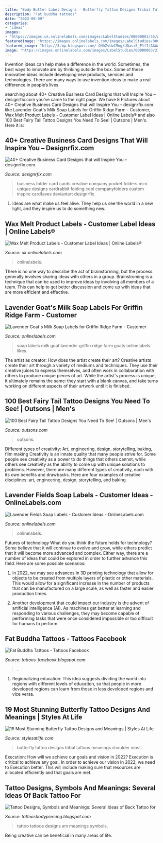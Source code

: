 ```yaml
---
title: "Body Butter Label Designs - Butterfly Tattoo Designs Tribal Tattoos Meanings Shoulder Most"
description: "Fat buddha tattoos"
date: "2023-09-09"
categories:
- "ideas"
images:
- "https://images.uk.onlinelabels.com/images/LabelStudies/00000001/55/A60F64D2-345E-48E7-B437-A941283D2A48_detail.jpeg"
featuredImage: "https://images.onlinelabels.com/images/LabelStudies/00000003/2103/image_detail.jpg"
featured_image: "http://3.bp.blogspot.com/-QHhZvUwCMng/UQasiS_P1fI/AAAAAAAAQYc/rNp6uPEwDeM/s1600/293005_3905423671609_485711488_n.jpg"
image: "https://images.onlinelabels.com/images/LabelStudies/00000003/2103/image_detail.jpg"
---
```



Invention ideas can help make a difference in the world. Sometimes, the best ways to innovate are by thinking outside the box. Some of these innovative ideas include developing new products, services and technologies. There are many ways to use invention ideas to make a real difference in people’s lives.

	

		
searching about 40+ Creative Business Card Designs that will Inspire You – designrfix.com you've came to the right page. We have 8 Pictures about 40+ Creative Business Card Designs that will Inspire You – designrfix.com like Lavender Goat&#039;s Milk Soap Labels for Griffin Ridge Farm - Customer, Wax Melt Product Labels - Customer Label Ideas | Online Labels® and also 100 Best Fairy Tail Tattoo Designs You Need To See! | Outsons | Men&#039;s. Here it is:
		
    
## 40+ Creative Business Card Designs That Will Inspire You – Designrfix.com

<img loading=lazy src="https://designrfix.com/wp-content/uploads/2009/09/81213f16520623.562ad2558597e.jpg" onerror="this.onerror=null;this.src='https://tse2.mm.bing.net/th?id=OIP.0kBP41rsMdNfKR9kEk7bbQHaEe&amp;pid=15.1';" alt="40+ Creative Business Card Designs that will Inspire You – designrfix.com">

_Source: designrfix.com_

>business folder card cards creative company pocket folders mini unique designs cardrabbit folding cool companyfolders custom inspire cardfaves deviantart designrfix. 

	

1. Ideas are what make us feel alive. They help us see the world in a new light, and they inspire us to do something new.

    
## Wax Melt Product Labels - Customer Label Ideas | Online Labels®

<img loading=lazy src="https://images.uk.onlinelabels.com/images/LabelStudies/00000001/55/A60F64D2-345E-48E7-B437-A941283D2A48_detail.jpeg" onerror="this.onerror=null;this.src='https://tse2.mm.bing.net/th?id=OIP.Js7HAJ-zdqJadCKiMIA1TgHaHa&amp;pid=15.1';" alt="Wax Melt Product Labels - Customer Label Ideas | Online Labels®">

_Source: uk.onlinelabels.com_

>onlinelabels. 

	

There is no one way to describe the act of brainstorming, but the process generally involves sharing ideas with others in a group. Brainstroming is a technique that can be used to improve ideas by involving all members of a team. This can help to get better discussion and come up with ideas that are more efficient and effective.

    
## Lavender Goat&#039;s Milk Soap Labels For Griffin Ridge Farm - Customer

<img loading=lazy src="https://images.onlinelabels.com/images/LabelStudies/00000003/2103/image_detail.jpg" onerror="this.onerror=null;this.src='https://tse1.mm.bing.net/th?id=OIP.2MnZC4VYNXCJQP8cFtTIvgHaF8&amp;pid=15.1';" alt="Lavender Goat&#039;s Milk Soap Labels for Griffin Ridge Farm - Customer">

_Source: onlinelabels.com_

>soap labels milk goat lavender griffin ridge farm goats onlinelabels likes. 

	

The artist as creator: How does the artist create their art?
Creative artists create their art through a variety of mediums and techniques. They use their creative juices to express themselves, and often work in collaboration with others to produce unique pieces of art. While the artist's process is unique, it ultimately remains the same: they start with a blank canvas, and take turns working on different aspects of their artwork until it is finished.

    
## 100 Best Fairy Tail Tattoo Designs You Need To See! | Outsons | Men&#039;s

<img loading=lazy src="https://outsons.com/wp-content/uploads/2020/08/2020-06-17-15.11.10-2333357156218498759_fairytailtattoo.jpg" onerror="this.onerror=null;this.src='https://tse4.mm.bing.net/th?id=OIP.uqxMhgSWk6ts3UykCWretwHaHa&amp;pid=15.1';" alt="100 Best Fairy Tail Tattoo Designs You Need To See! | Outsons | Men&#039;s">

_Source: outsons.com_

>outsons. 

	

Different types of creativity: Art, engineering, design, storytelling, baking, film making
Creativity is an innate quality that many people strive for. Some people see creativity as a power to do things that others cannot, while others see creativity as the ability to come up with unique solutions to problems. However, there are many different types of creativity, each with its own benefits and drawbacks. Here are four examples of creative disciplines: art, engineering, design, storytelling, and baking.

    
## Lavender Fields Soap Labels - Customer Ideas - OnlineLabels.com

<img loading=lazy src="https://images.onlinelabels.com/images/LabelStudies/00000001/535/Lavender-Fields-Soap-Label_detail.JPG" onerror="this.onerror=null;this.src='https://tse3.mm.bing.net/th?id=OIP.HhJaImN0IrmyVE7rF5rKBQHaHa&amp;pid=15.1';" alt="Lavender Fields Soap Labels - Customer Ideas - OnlineLabels.com">

_Source: onlinelabels.com_

>onlinelabels. 

	

Futures of technology
What do you think the future holds for technology? Some believe that it will continue to evolve and grow, while others predict that it will become more advanced and complex. Either way, there are a number of ideas that could be explored in order to further advance this field. Here are some possible scenarios:
1) In 2022, we may see advances in 3D printing technology that allow for objects to be created from multiple layers of plastic or other materials. This would allow for a significant increase in the number of products that can be manufactured on a large scale, as well as faster and easier production times.

2) Another development that could impact our industry is the advent of artificial intelligence (AI). As machines get better at learning and responding to various challenges, they may become capable of performing tasks that were once considered impossible or too difficult for humans to perform.

    
## Fat Buddha Tattoos - Tattoos Facebook

<img loading=lazy src="http://3.bp.blogspot.com/-QHhZvUwCMng/UQasiS_P1fI/AAAAAAAAQYc/rNp6uPEwDeM/s1600/293005_3905423671609_485711488_n.jpg" onerror="this.onerror=null;this.src='https://tse4.mm.bing.net/th?id=OIP.yyr1BHz1woApmcZBxKvi9wHaJ4&amp;pid=15.1';" alt="Fat Buddha Tattoos - Tattoos Facebook">

_Source: tattoos-facebook.blogspot.com_

>. 

	

1. Regionalizing education: This idea suggests dividing the world into regions with different levels of education, so that people in more developed regions can learn from those in less developed regions and vice versa.

    
## 19 Most Stunning Butterfly Tattoo Designs And Meanings | Styles At Life

<img loading=lazy src="https://images.designtrends.com/wp-content/uploads/2015/10/29094007/Tribal-Butterfly-Design.jpg" onerror="this.onerror=null;this.src='https://tse3.mm.bing.net/th?id=OIP.d-Mwsd0eis6WjZQ1OzbT5wHaJw&amp;pid=15.1';" alt="19 Most Stunning Butterfly Tattoo Designs and Meanings | Styles At Life">

_Source: stylesatlife.com_

>butterfly tattoo designs tribal tattoos meanings shoulder most. 

	

Execution: How will we achieve our goals and vision in 2022?
Execution is critical to achieve any goal. In order to achieve our vision in 2022, we need to Execution better. This will include making sure that resources are allocated efficiently and that goals are met.

    
## Tattoo Designs, Symbols And Meanings: Several Ideas Of Back Tattoo For

<img loading=lazy src="https://3.bp.blogspot.com/-dSK8agEx0Ac/UjqnhWvA_cI/AAAAAAAAADw/GjNcqL43zqU/s1600/full+back+tattoos+women.jpg" onerror="this.onerror=null;this.src='https://tse4.mm.bing.net/th?id=OIP.5WBaMCtZl6kpCD5Mxk16-wAAAA&amp;pid=15.1';" alt="Tattoo Designs, Symbols and Meanings: Several Ideas of Back Tattoo for">

_Source: tattoosbodypiercing.blogspot.com_

>tattoo tattoos designs am meanings symbols. 

	

Being creative can be beneficial in many areas of life.

